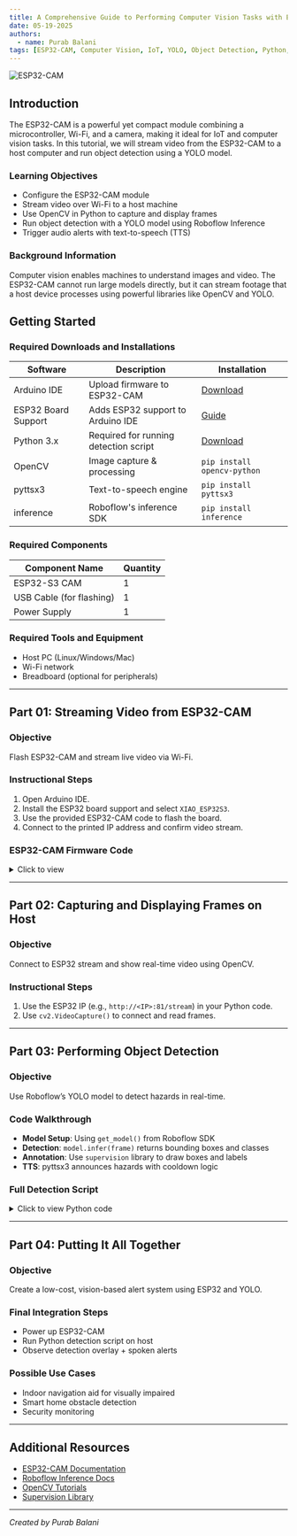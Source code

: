 ```yaml
---  
title: A Comprehensive Guide to Performing Computer Vision Tasks with ESP32-CAM Module  
date: 05-19-2025  
authors:  
  - name: Purab Balani  
tags: [ESP32-CAM, Computer Vision, IoT, YOLO, Object Detection, Python, OpenCV]  
---  
```


![ESP32-CAM](https://github.com/user-attachments/assets/b54308e5-dd03-415c-a266-4db8675e2418)

## Introduction

The ESP32-CAM is a powerful yet compact module combining a microcontroller, Wi-Fi, and a camera, making it ideal for IoT and computer vision tasks. In this tutorial, we will stream video from the ESP32-CAM to a host computer and run object detection using a YOLO model.

### Learning Objectives

- Configure the ESP32-CAM module  
- Stream video over Wi-Fi to a host machine  
- Use OpenCV in Python to capture and display frames  
- Run object detection with a YOLO model using Roboflow Inference  
- Trigger audio alerts with text-to-speech (TTS)  

### Background Information

Computer vision enables machines to understand images and video. The ESP32-CAM cannot run large models directly, but it can stream footage that a host device processes using powerful libraries like OpenCV and YOLO.

## Getting Started

### Required Downloads and Installations

| Software          | Description                          | Installation                                                                 |
|-------------------|--------------------------------------|------------------------------------------------------------------------------|
| Arduino IDE       | Upload firmware to ESP32-CAM         | [Download](https://www.arduino.cc/en/software)                              |
| ESP32 Board Support | Adds ESP32 support to Arduino IDE    | [Guide](https://randomnerdtutorials.com/installing-the-esp32-board-in-arduino-ide-windows-instructions/) |
| Python 3.x        | Required for running detection script | [Download](https://www.python.org/)                                         |
| OpenCV            | Image capture & processing            | `pip install opencv-python`                                                 |
| pyttsx3           | Text-to-speech engine                 | `pip install pyttsx3`                                                       |
| inference         | Roboflow's inference SDK              | `pip install inference`                                                     |

### Required Components

| Component Name           | Quantity |  
|--------------------------|----------|  
| ESP32-S3 CAM             | 1        |  
| USB Cable (for flashing) | 1        |  
| Power Supply             | 1        |  

### Required Tools and Equipment

- Host PC (Linux/Windows/Mac)  
- Wi-Fi network  
- Breadboard (optional for peripherals)  

---

## Part 01: Streaming Video from ESP32-CAM

### Objective  
Flash ESP32-CAM and stream live video via Wi-Fi.

### Instructional Steps

1. Open Arduino IDE.  
2. Install the ESP32 board support and select `XIAO_ESP32S3`.  
3. Use the provided ESP32-CAM code to flash the board.  
4. Connect to the printed IP address and confirm video stream.  

### ESP32-CAM Firmware Code  
<details>  
<summary>Click to view</summary>  

```cpp
// #include "esp_camera.h"
// #include <WiFi.h>
// #include "esp_system.h"
// #include "esp_chip_info.h"

// #define CAMERA_MODEL_XIAO_ESP32S3 // Has PSRAM
// #include "camera_pins.h"

// const char *ssid = "RESNET-GUEST-DEVICE";
// const char *password = "ResnetConnect";

// void startCameraServer();
// void setupLedFlash(int pin);

// void setup() {
//   Serial.begin(115200);
//   Serial.setDebugOutput(true);
//   delay(2000); // Give time for serial monitor to connect
  
//   Serial.println("\n\n=== ESP32 Camera WiFi Debug ===");
  
//   // Basic chip info using ESP32 Arduino methods
//   Serial.printf("Chip Model: ESP32 variant\n");
//   Serial.printf("Chip Revision: %d\n", ESP.getChipRevision());
//   Serial.printf("CPU Frequency: %d MHz\n", ESP.getCpuFreqMHz());
//   Serial.printf("Flash Size: %d bytes\n", ESP.getFlashChipSize());
//   Serial.printf("Free Heap: %d bytes\n", ESP.getFreeHeap());
  
//   // Check PSRAM
//   if (psramFound()) {
//     Serial.printf("PSRAM: Found, size: %d bytes\n", ESP.getPsramSize());
//   } else {
//     Serial.println("PSRAM: Not found");
//   }
  
//   // Get MAC using WiFi library method
//   Serial.println("\nInitializing WiFi...");
//   WiFi.mode(WIFI_STA);
//   delay(100);
  
//   Serial.print("WiFi MAC address: ");
//   Serial.println(WiFi.macAddress());
  
//   // If MAC is still zeros, WiFi hardware has issues
//   if (WiFi.macAddress() == "00:00:00:00:00:00") {
//     Serial.println("CRITICAL ERROR: WiFi hardware not responding!");
//     Serial.println("Check:");
//     Serial.println("1. Board selection in Arduino IDE");
//     Serial.println("2. Flash settings");
//     Serial.println("3. Hardware may be defective");
//     Serial.println("Stopping here - fix WiFi hardware first");
//     while(1) delay(1000); // Stop execution
//   }
  
//   // Camera initialization
//   Serial.println("\nInitializing camera...");
//   camera_config_t config;
//   config.ledc_channel = LEDC_CHANNEL_0;
//   config.ledc_timer = LEDC_TIMER_0;
//   config.pin_d0 = Y2_GPIO_NUM;
//   config.pin_d1 = Y3_GPIO_NUM;
//   config.pin_d2 = Y4_GPIO_NUM;
//   config.pin_d3 = Y5_GPIO_NUM;
//   config.pin_d4 = Y6_GPIO_NUM;
//   config.pin_d5 = Y7_GPIO_NUM;
//   config.pin_d6 = Y8_GPIO_NUM;
//   config.pin_d7 = Y9_GPIO_NUM;
//   config.pin_xclk = XCLK_GPIO_NUM;
//   config.pin_pclk = PCLK_GPIO_NUM;
//   config.pin_vsync = VSYNC_GPIO_NUM;
//   config.pin_href = HREF_GPIO_NUM;
//   config.pin_sccb_sda = SIOD_GPIO_NUM;
//   config.pin_sccb_scl = SIOC_GPIO_NUM;
//   config.pin_pwdn = PWDN_GPIO_NUM;
//   config.pin_reset = RESET_GPIO_NUM;
//   config.xclk_freq_hz = 20000000;
//   config.frame_size = FRAMESIZE_UXGA;
//   config.pixel_format = PIXFORMAT_JPEG;
//   config.grab_mode = CAMERA_GRAB_WHEN_EMPTY;
//   config.fb_location = CAMERA_FB_IN_PSRAM;
//   config.jpeg_quality = 12;
//   config.fb_count = 1;

//   if (config.pixel_format == PIXFORMAT_JPEG) {
//     if (psramFound()) {
//       config.jpeg_quality = 10;
//       config.fb_count = 2;
//       config.grab_mode = CAMERA_GRAB_LATEST;
//     } else {
//       config.frame_size = FRAMESIZE_SVGA;
//       config.fb_location = CAMERA_FB_IN_DRAM;
//     }
//   } else {
//     config.frame_size = FRAMESIZE_240X240;
// #if CONFIG_IDF_TARGET_ESP32S3
//     config.fb_count = 2;
// #endif
//   }

//   esp_err_t err = esp_camera_init(&config);
//   if (err != ESP_OK) {
//     Serial.printf("Camera init failed with error 0x%x\n", err);
//     return;
//   }
//   Serial.println("Camera initialized successfully!");

//   sensor_t *s = esp_camera_sensor_get();
//   if (s->id.PID == OV3660_PID) {
//     s->set_vflip(s, 1);
//     s->set_brightness(s, 1);
//     s->set_saturation(s, -2);
//   }
//   if (config.pixel_format == PIXFORMAT_JPEG) {
//     s->set_framesize(s, FRAMESIZE_QVGA);
//   }

// #if defined(CAMERA_MODEL_ESP32S3_EYE)
//   s->set_vflip(s, 1);
// #endif

// #if defined(LED_GPIO_NUM)
//   setupLedFlash(LED_GPIO_NUM);
// #endif

//   // Network scanning and connection
//   Serial.println("\n=== WiFi Connection Process ===");
//   WiFi.disconnect();
//   delay(100);
  
//   Serial.println("Scanning for networks...");
//   int n = WiFi.scanNetworks();
//   Serial.printf("Found %d networks:\n", n);
  
//   bool targetFound = false;
//   for (int i = 0; i < n; ++i) {
//     Serial.printf("%d: %s (%d dBm) %s\n", 
//                   i + 1, 
//                   WiFi.SSID(i).c_str(), 
//                   WiFi.RSSI(i),
//                   (WiFi.encryptionType(i) == WIFI_AUTH_OPEN) ? "[OPEN]" : "[SECURED]");
//     if (WiFi.SSID(i) == ssid) {
//       targetFound = true;
//       Serial.printf("*** Target network '%s' found with signal %d dBm\n", ssid, WiFi.RSSI(i));
//     }
//   }
  
//   if (!targetFound) {
//     Serial.printf("ERROR: Target network '%s' not found in scan!\n", ssid);
//     Serial.println("Available networks listed above. Check network name exactly.");
//     return;
//   }
  
//   Serial.printf("Connecting to '%s'...\n", ssid);
//   WiFi.begin(ssid, password);
  
//   int attempts = 0;
//   while (WiFi.status() != WL_CONNECTED && attempts < 30) {
//     delay(1000);
//     attempts++;
    
//     wl_status_t status = WiFi.status();
//     Serial.printf("Attempt %d: ", attempts);
    
//     switch(status) {
//       case WL_IDLE_STATUS: Serial.println("IDLE"); break;
//       case WL_NO_SSID_AVAIL: Serial.println("NO_SSID - Network not found"); break;
//       case WL_SCAN_COMPLETED: Serial.println("SCAN_COMPLETED"); break;
//       case WL_CONNECTED: Serial.println("CONNECTED!"); break;
//       case WL_CONNECT_FAILED: Serial.println("CONNECT_FAILED - Wrong password?"); break;
//       case WL_CONNECTION_LOST: Serial.println("CONNECTION_LOST"); break;
//       case WL_DISCONNECTED: Serial.println("DISCONNECTED"); break;
//       default: Serial.printf("UNKNOWN_STATUS_%d\n", status); break;
//     }
    
//     // Try reconnecting every 10 attempts
//     if (attempts % 10 == 0 && status != WL_CONNECTED) {
//       Serial.println("Retrying connection...");
//       WiFi.disconnect();
//       delay(1000);
//       WiFi.begin(ssid, password);
//     }
//   }
  
//   if (WiFi.status() != WL_CONNECTED) {
//     Serial.println("\n*** FAILED TO CONNECT ***");
//     Serial.println("Possible issues:");
//     Serial.println("1. Wrong password");
//     Serial.println("2. Network requires additional authentication");
//     Serial.println("3. MAC address filtering");
//     Serial.println("4. Network is 5GHz only");
//     return;
//   }
  
//   Serial.println("\n*** WiFi Connected Successfully! ***");
//   Serial.print("IP address: ");
//   Serial.println(WiFi.localIP());
//   Serial.print("Gateway: ");
//   Serial.println(WiFi.gatewayIP());
//   Serial.print("DNS: ");
//   Serial.println(WiFi.dnsIP());
//   Serial.print("Signal strength: ");
//   Serial.print(WiFi.RSSI());
//   Serial.println(" dBm");

//   startCameraServer();

//   Serial.print("\nCamera server ready! Go to: http://");
//   Serial.println(WiFi.localIP());
// }

// void loop() {
//   // Print connection status every 30 seconds
//   static unsigned long lastCheck = 0;
//   if (millis() - lastCheck > 30000) {
//     lastCheck = millis();
//     if (WiFi.status() == WL_CONNECTED) {
//       Serial.printf("WiFi OK - IP: %s, Signal: %d dBm\n", 
//                     WiFi.localIP().toString().c_str(), WiFi.RSSI());
//     } else {
//       Serial.println("WiFi connection lost!");
//     }
//   }
//   delay(1000);
// }
















#include "esp_camera.h"
#include <WiFi.h>

#define CAMERA_MODEL_XIAO_ESP32S3
#include "camera_pins.h"

const char *ssid = "RESNET-GUEST-DEVICE";
const char *password = "ResnetConnect";

void startCameraServer();
void setupLedFlash(int pin);

void setup() {
  Serial.begin(115200);
  Serial.setDebugOutput(false); // Disable debug output for better performance
  
  // Optimize CPU frequency
  setCpuFrequencyMhz(240); // Max frequency for ESP32S3
  
  Serial.println("Starting optimized camera setup...");

  camera_config_t config;
  config.ledc_channel = LEDC_CHANNEL_0;
  config.ledc_timer = LEDC_TIMER_0;
  config.pin_d0 = Y2_GPIO_NUM;
  config.pin_d1 = Y3_GPIO_NUM;
  config.pin_d2 = Y4_GPIO_NUM;
  config.pin_d3 = Y5_GPIO_NUM;
  config.pin_d4 = Y6_GPIO_NUM;
  config.pin_d5 = Y7_GPIO_NUM;
  config.pin_d6 = Y8_GPIO_NUM;
  config.pin_d7 = Y9_GPIO_NUM;
  config.pin_xclk = XCLK_GPIO_NUM;
  config.pin_pclk = PCLK_GPIO_NUM;
  config.pin_vsync = VSYNC_GPIO_NUM;
  config.pin_href = HREF_GPIO_NUM;
  config.pin_sccb_sda = SIOD_GPIO_NUM;
  config.pin_sccb_scl = SIOC_GPIO_NUM;
  config.pin_pwdn = PWDN_GPIO_NUM;
  config.pin_reset = RESET_GPIO_NUM;
  
  // Optimized camera settings for performance
  config.xclk_freq_hz = 20000000;
  config.pixel_format = PIXFORMAT_JPEG;
  config.grab_mode = CAMERA_GRAB_LATEST; // Always get latest frame
  config.fb_location = CAMERA_FB_IN_PSRAM;
  
  // Performance optimized settings
  if (psramFound()) {
    Serial.println("PSRAM found - using optimized settings");
    config.frame_size = FRAMESIZE_QQVGA;    // 800x600 - good balance
    config.jpeg_quality = 12;              // Lower quality = faster
    config.fb_count = 2;                   // Double buffering
  } else {
    Serial.println("No PSRAM - using conservative settings");
    config.frame_size = FRAMESIZE_QQVGA;     // 640x480
    config.jpeg_quality = 15;
    config.fb_count = 1;
    config.fb_location = CAMERA_FB_IN_DRAM;
  }

  // Initialize camera
  esp_err_t err = esp_camera_init(&config);
  if (err != ESP_OK) {
    Serial.printf("Camera init failed with error 0x%x", err);
    return;
  }

  // Get camera sensor for optimization
  sensor_t *s = esp_camera_sensor_get();
  
  // Optimize sensor settings for speed
  s->set_framesize(s, FRAMESIZE_QQVGA);     // Start with VGA for speed
  s->set_quality(s, 12);                  // JPEG quality (lower = faster)
  
  // Image enhancement settings
  s->set_brightness(s, 0);     // -2 to 2
  s->set_contrast(s, 0);       // -2 to 2
  s->set_saturation(s, 0);     // -2 to 2
  s->set_special_effect(s, 0); // 0 to 6 (0=No Effect)
  s->set_whitebal(s, 1);       // 0 = disable , 1 = enable
  s->set_awb_gain(s, 1);       // 0 = disable , 1 = enable
  s->set_wb_mode(s, 0);        // 0 to 4 - if awb_gain enabled
  s->set_exposure_ctrl(s, 1);  // 0 = disable , 1 = enable
  s->set_aec2(s, 0);           // 0 = disable , 1 = enable
  s->set_ae_level(s, 0);       // -2 to 2
  s->set_aec_value(s, 300);    // 0 to 1200
  s->set_gain_ctrl(s, 1);      // 0 = disable , 1 = enable
  s->set_agc_gain(s, 0);       // 0 to 30
  s->set_gainceiling(s, (gainceiling_t)0); // 0 to 6
  s->set_bpc(s, 0);            // 0 = disable , 1 = enable
  s->set_wpc(s, 1);            // 0 = disable , 1 = enable
  s->set_raw_gma(s, 1);        // 0 = disable , 1 = enable
  s->set_lenc(s, 1);           // 0 = disable , 1 = enable
  s->set_hmirror(s, 0);        // 0 = disable , 1 = enable
  s->set_vflip(s, 0);          // 0 = disable , 1 = enable
  s->set_dcw(s, 1);            // 0 = disable , 1 = enable
  s->set_colorbar(s, 0);       // 0 = disable , 1 = enable

  // Camera model specific optimizations
#if defined(CAMERA_MODEL_XIAO_ESP32S3)
  // No specific flips needed for XIAO ESP32S3
#endif

#if defined(LED_GPIO_NUM)
  setupLedFlash(LED_GPIO_NUM);
#endif

  // WiFi setup with optimizations
  WiFi.mode(WIFI_STA);
  WiFi.setSleep(false); // Disable WiFi sleep for consistent performance
  WiFi.setTxPower(WIFI_POWER_19_5dBm); // Max WiFi power
  
  Serial.printf("Connecting to %s", ssid);
  WiFi.begin(ssid, password);
  
  while (WiFi.status() != WL_CONNECTED) {
    delay(500);
    Serial.print(".");
  }
  Serial.println("");
  Serial.println("WiFi connected");

  startCameraServer();

  Serial.print("Camera Ready! Use 'http://");
  Serial.print(WiFi.localIP());
  Serial.println("' to connect");
  
  // Print optimization info
  Serial.println("\nOptimization Settings Applied:");
  Serial.printf("CPU Frequency: %d MHz\n", getCpuFrequencyMhz());
  Serial.printf("PSRAM Available: %s\n", psramFound() ? "Yes" : "No");
  Serial.printf("Frame Size: %s\n", psramFound() ? "QQVGA" : "QQVGA");
  Serial.printf("JPEG Quality: %d\n", psramFound() ? 12 : 15);
  Serial.printf("Frame Buffers: %d\n", psramFound() ? 2 : 1);
}

void loop() {
  // Keep loop minimal for best performance
  delay(1);
}

```  

</details>  

---

## Part 02: Capturing and Displaying Frames on Host

### Objective  
Connect to ESP32 stream and show real-time video using OpenCV.

### Instructional Steps

1. Use the ESP32 IP (e.g., `http://<IP>:81/stream`) in your Python code.  
2. Use `cv2.VideoCapture()` to connect and read frames.  

---

## Part 03: Performing Object Detection

### Objective  
Use Roboflow’s YOLO model to detect hazards in real-time.

### Code Walkthrough

- **Model Setup**: Using `get_model()` from Roboflow SDK  
- **Detection**: `model.infer(frame)` returns bounding boxes and classes  
- **Annotation**: Use `supervision` library to draw boxes and labels  
- **TTS**: pyttsx3 announces hazards with cooldown logic  

### Full Detection Script  
<details>  
<summary>Click to view Python code</summary>  

```python
import cv2
from inference import get_model
import supervision as sv
import pyttsx3
import time

STREAM_URL = "http://100.117.8.43:81/stream"

def grab_latest_frame(cap, flush_count=4):
    frame = None
    for _ in range(flush_count):
        ret, f = cap.read()
        if not ret:
            break
        frame = f
    return frame

def open_stream():
    cap = cv2.VideoCapture(STREAM_URL)
    if not cap.isOpened():
        print("Failed to open stream!")
        return None
    return cap

cap = open_stream()
if cap is None:
    raise RuntimeError("Could not open ESP32 stream.")

model = get_model(model_id="196v2/1")
box_annotator = sv.BoxAnnotator()
label_annotator = sv.LabelAnnotator()
class_names = model.class_names
engine = pyttsx3.init()
engine.setProperty('rate', 175)

hazard_classes = {
    "wet_floor_sign": "wet floor sign",
    "Safety-cone": "safety cone",
    "Safety-bollard": "safety bollard",
    "barrier tape": "barrier tape"
}

last_spoken_time = 0
SPEECH_COOLDOWN = 5
fail_count = 0
MAX_FAILS = 10

while True:
    frame = grab_latest_frame(cap, flush_count=4)
    if frame is None:
        fail_count += 1
        cap.release()
        time.sleep(1)
        cap = open_stream()
        if cap is None or fail_count > MAX_FAILS:
            break
        continue
    fail_count = 0
    results = model.infer(frame)[0]
    detections = sv.Detections.from_inference(results)
    labels = [class_names[cid] for cid in detections.class_id]
    current_time = time.time()
    detected_hazards = [hazard_classes[label] for label in labels if label in hazard_classes]
    detected_hazards = list(dict.fromkeys(detected_hazards))
    if detected_hazards and (current_time - last_spoken_time >= SPEECH_COOLDOWN):
        if len(detected_hazards) == 1:
            message = f"Warning: {detected_hazards[0]} detected ahead."
        else:
            combined = ", ".join(detected_hazards[:-1]) + " and " + detected_hazards[-1]
            message = f"Warning: {combined} detected ahead."
        engine.say(message)
        engine.runAndWait()
        last_spoken_time = current_time
    annotated = box_annotator.annotate(scene=frame, detections=detections)
    annotated = label_annotator.annotate(scene=annotated, detections=detections)
    cv2.imshow("Live Detection", annotated)
    if cv2.waitKey(1) & 0xFF == 27:
        break
cap.release()
cv2.destroyAllWindows()
```
</details>

---

## Part 04: Putting It All Together

### Objective  
Create a low-cost, vision-based alert system using ESP32 and YOLO.

### Final Integration Steps  
- Power up ESP32-CAM  
- Run Python detection script on host  
- Observe detection overlay + spoken alerts  

### Possible Use Cases  
- Indoor navigation aid for visually impaired  
- Smart home obstacle detection  
- Security monitoring  

---

## Additional Resources  

- [ESP32-CAM Documentation](https://randomnerdtutorials.com/projects-esp32-cam/)  
- [Roboflow Inference Docs](https://docs.roboflow.com/inference)  
- [OpenCV Tutorials](https://docs.opencv.org/4.x/d6/d00/tutorial_py_root.html)  
- [Supervision Library](https://github.com/roboflow/supervision)  

---

*Created by Purab Balani*
